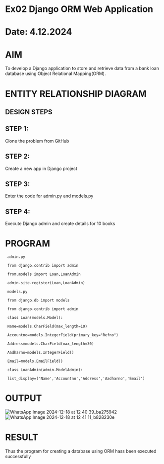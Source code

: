 # Ex02 Django ORM Web Application
# Date: 4.12.2024
# AIM
To develop a Django application to store and retrieve data from a bank loan database using Object Relational Mapping(ORM).

# ENTITY RELATIONSHIP DIAGRAM
## DESIGN STEPS
## STEP 1:
Clone the problem from GitHub

## STEP 2:
Create a new app in Django project

## STEP 3:
Enter the code for admin.py and models.py

## STEP 4:
Execute Django admin and create details for 10 books

# PROGRAM
```
 admin.py

 from django.contrib import admin 

 from.models import Loan,LoanAdmin

 admin.site.register(Loan,LoanAdmin)
 
 models.py

 from django.db import models

 from django.contrib import admin
 
 class Loan(models.Model):
 
 Name=models.CharField(max_length=10)
 
 Accountno=models.IntegerField(primary_key="Refno")
 
 Address=models.CharField(max_length=30)
 
 Aadharno=models.IntegerField()
 
 Email=models.EmailField()
 
 class LoanAdmin(admin.ModelAdmin):
 
 list_display=('Name','Accountno','Address','Aadharno','Email')
```

# OUTPUT

![WhatsApp Image 2024-12-18 at 12 40 39_ba275942](https://github.com/user-attachments/assets/ae517b66-0ee7-4576-a834-35a537e5445c)
![WhatsApp Image 2024-12-18 at 12 41 11_b828230e](https://github.com/user-attachments/assets/f84edc4e-9117-4bde-a937-dd57b79cca4e)




# RESULT
Thus the program for creating a database using ORM hass been executed successfully
